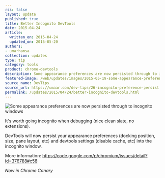 ```yaml
---
rss: false
layout: update
published: true
title: Better Incognito DevTools
date: 2015-04-24
article:
  written_on: 2015-04-24
  updated_on: 2015-05-20
authors:
- umarhansa
collection: updates
type: tip
category: tools
product: chrome-devtools
description: Some appearance preferences are now persisted through to incognito windows.
featured-image: /web/updates/images/2015-05-19-some-appearance-preferences-are-now-persisted-through-to-incognito-windows/incognito-preference-persist.gif
source_name: DevTips
source_url: https://umaar.com/dev-tips/26-incognito-preference-persist
permalink: /updates/2015/04/24/better-incognito-devtools.html
---
```

<img src="/web/updates/images/2015-05-19-some-appearance-preferences-are-now-persisted-through-to-incognito-windows/incognito-preference-persist.gif" alt="Some appearance preferences are now persisted through to incognito windows">

It's worth going incognito when debugging (nice clean slate, no extensions).

DevTools will now persist your appearance preferences (docking position, size, pane layout, etc) and devtools settings (disable cache, etc) into the incognito window.

More information: <a href="https://code.google.com/p/chromium/issues/detail?id=376788#c58">https://code.google.com/p/chromium/issues/detail?id=376788#c58

<em>Now in Chrome Canary</em>